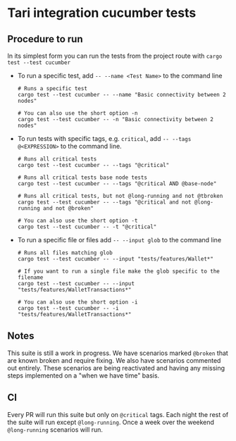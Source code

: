 # Tari integration cucumber tests

## Procedure to run

In its simplest form you can run the tests from the project route with `cargo test --test cucumber`

- To run a specific test, add `-- --name <Test Name>` to the command line

  ```shell
  # Runs a specific test
  cargo test --test cucumber -- --name "Basic connectivity between 2 nodes"

  # You can also use the short option -n
  cargo test --test cucumber -- -n "Basic connectivity between 2 nodes"
  ```

- To run tests with specific tags, e.g. `critical`, add `-- --tags @<EXPRESSION>` to the command line.

  ```shell
  # Runs all critical tests
  cargo test --test cucumber -- --tags "@critical"

  # Runs all critical tests base node tests
  cargo test --test cucumber -- --tags "@critical AND @base-node"

  # Runs all critical tests, but not @long-running and not @tbroken
  cargo test --test cucumber -- --tags "@critical and not @long-running and not @broken"

  # You can also use the short option -t
  cargo test --test cucumber -- -t "@critical"
  ```

- To run a specific file or files add `-- --input glob` to the command line

  ```shell
  # Runs all files matching glob
  cargo test --test cucumber -- --input "tests/features/Wallet*"

  # If you want to run a single file make the glob specific to the filename
  cargo test --test cucumber -- --input "tests/features/WalletTransactions*"

  # You can also use the short option -i
  cargo test --test cucumber -- -i "tests/features/WalletTransactions*"
  ```

## Notes

This suite is still a work in progress. We have scenarios marked `@broken` that are known broken and require fixing.
We also have scenarios commented out entirely. These scenarios are being reactivated and having any missing steps implemented
on a "when we have time" basis.

## CI

Every PR will run this suite but only on `@critical` tags. Each night the rest of the suite will run except `@long-running`.
Once a week over the weekend `@long-running` scenarios will run.